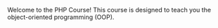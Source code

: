 Welcome to the PHP Course! This course is designed to teach you the object-oriented programming (OOP).
